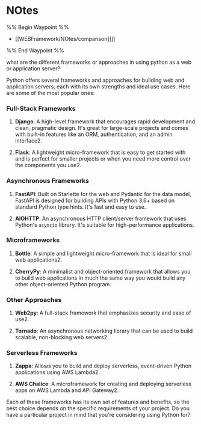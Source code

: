 # NOtes

%% Begin Waypoint %%
- [[WEBFramework/NOtes/comparison]]]]

%% End Waypoint %%

what are the different frameworks or approaches in using python as a web or application server?

Python offers several frameworks and approaches for building web and application servers, each with its own strengths and ideal use cases. Here are some of the most popular ones:

### Full-Stack Frameworks

1. **Django**: A high-level framework that encourages rapid development and clean, pragmatic design. It's great for large-scale projects and comes with built-in features like an ORM, authentication, and an admin interface2.
    
2. **Flask**: A lightweight micro-framework that is easy to get started with and is perfect for smaller projects or when you need more control over the components you use2.
    

### Asynchronous Frameworks

1. **FastAPI**: Built on Starlette for the web and Pydantic for the data model, FastAPI is designed for building APIs with Python 3.6+ based on standard Python type hints. It's fast and easy to use.
    
2. **AIOHTTP**: An asynchronous HTTP client/server framework that uses Python's `asyncio` library. It's suitable for high-performance applications.
    

### Microframeworks

1. **Bottle**: A simple and lightweight micro-framework that is ideal for small web applications2.
    
2. **CherryPy**: A minimalist and object-oriented framework that allows you to build web applications in much the same way you would build any other object-oriented Python program.
    

### Other Approaches

1. **Web2py**: A full-stack framework that emphasizes security and ease of use2.
    
2. **Tornado**: An asynchronous networking library that can be used to build scalable, non-blocking web servers2.
    

### Serverless Frameworks

1. **Zappa**: Allows you to build and deploy serverless, event-driven Python applications using AWS Lambda2.
    
2. **AWS Chalice**: A microframework for creating and deploying serverless apps on AWS Lambda and API Gateway2.
    

Each of these frameworks has its own set of features and benefits, so the best choice depends on the specific requirements of your project. Do you have a particular project in mind that you're considering using Python for?